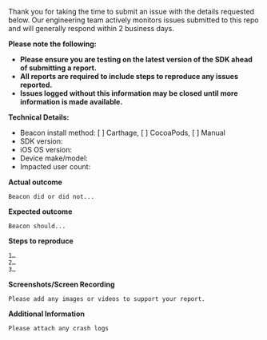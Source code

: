 Thank you for taking the time to submit an issue with the details requested below. Our engineering team actively monitors issues submitted to this repo and will generally respond within 2 business days.

**Please note the following:**

- **Please ensure you are testing on the latest version of the SDK ahead of submitting a report.**
- **All reports are required to include steps to reproduce any issues reported.** 
- **Issues logged without this information may be closed until more information is made available.**

**Technical Details:**

- Beacon install method: 
    [ ] Carthage, 
    [ ] CocoaPods, 
    [ ] Manual
- SDK version:
- iOS OS version:
- Device make/model:
- Impacted user count:

**Actual outcome**

    Beacon did or did not...

**Expected outcome**

    Beacon should...

**Steps to reproduce**

    1…
    2…
    3…

**Screenshots/Screen Recording**

    Please add any images or videos to support your report.

**Additional Information**

    Please attach any crash logs
